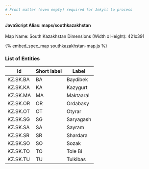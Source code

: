 ```yaml
---
# Front matter (even empty) required for Jekyll to process
---
```


#### JavaScript Alias: maps/southkazakhstan

Map Name: South Kazakhstan
Dimensions (Width x Height): 421x391



{% embed_spec_map southkazakhstan-map.js %}

### List of Entities

 Id | Short label | Label
---|---|---
KZ.SK.BA|BA|Baydibek
KZ.SK.KA|KA|Kazygurt
KZ.SK.MA|MA|Maktaaral
KZ.SK.OR|OR|Ordabasy
KZ.SK.OT|OT|Otyrar
KZ.SK.SG|SG|Saryagash
KZ.SK.SA|SA|Sayram
KZ.SK.SR|SR|Shardara
KZ.SK.SO|SO|Sozak
KZ.SK.TO|TO|Tole Bi
KZ.SK.TU|TU|Tulkibas
